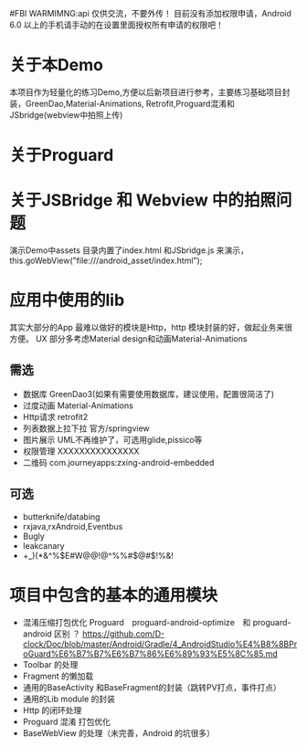 #FBI WARMIMNG:api 仅供交流，不要外传！
目前没有添加权限申请，Android 6.0 以上的手机请手动的在设置里面授权所有申请的权限吧！

# 关于本Demo
  本项目作为轻量化的练习Demo,方便以后新项目进行参考，主要练习基础项目封装，GreenDao,Material-Animations,
  Retrofit,Proguard混淆和JSbridge(webview中拍照上传)

# 关于Proguard


# 关于JSBridge 和 Webview 中的拍照问题
  演示Demo中assets 目录内置了index.html 和JSbridge.js 来演示，this.goWebView("file:///android_asset/index.html");


# 应用中使用的lib
  其实大部分的App 最难以做好的模块是Http，http 模块封装的好，做起业务来很方便。
  UX 部分多考虑Material design和动画Material-Animations
  ## 需选
  - 数据库 GreenDao3(如果有需要使用数据库，建议使用，配置很简洁了)
  - 过度动画 Material-Animations
  - Http请求 retrofit2
  - 列表数据上拉下拉 官方/springview
  - 图片展示 UML不再维护了，可选用glide,pissico等
  - 权限管理 XXXXXXXXXXXXXXX
  - 二维码 com.journeyapps:zxing-android-embedded

  ## 可选
  - butterknife/databing
  - rxjava,rxAndroid,Eventbus
  - Bugly
  - leakcanary
  - +_)(*&^%$E#W@@!@^%%#$@#$!%&!



# 项目中包含的基本的通用模块
- 混淆压缩打包优化 Proguard　proguard-android-optimize　和 proguard-android 区别 ？
  https://github.com/D-clock/Doc/blob/master/Android/Gradle/4_AndroidStudio%E4%B8%8BProGuard%E6%B7%B7%E6%B7%86%E6%89%93%E5%8C%85.md
- Toolbar 的处理
- Fragment 的懒加载
- 通用的BaseActivity 和BaseFragment的封装（跳转PV打点，事件打点）
- 通用的Lib module 的封装
- Http 的闭环处理
- Proguard 混淆 打包优化
- BaseWebView 的处理（未完善，Android 的坑很多）




